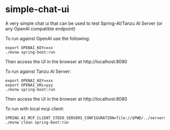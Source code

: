 # simple-chat-ui

A very simple chat ui that can be used to test Spring-AI/Tanzu AI Server (or any OpenAI compatible endpoint)

To run against OpenAI use the following:

```shell
export OPENAI_KEY=xxx
./mvnw spring-boot:run
```

Then access the UI in the browser at http://localhost:8080

To run against Tanzu AI Server:

```shell
export OPENAI_KEY=xxx
export OPENAI_URL=yyy
./mvnw spring-boot:run
```

Then access the UI in the browser at http://localhost:8080

To run with local mcp client:

```shell
SPRING_AI_MCP_CLIENT_STDIO_SERVERS_CONFIGURATION=file://$PWD/../servers.json ./mvnw clean spring-boot:run
```
